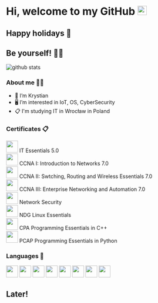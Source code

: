 # Hi, welcome to my GitHub <img src="https://media.giphy.com/media/hvRJCLFzcasrR4ia7z/giphy.gif" width="25px">
## Happy holidays 🧸
## Be yourself! 🏳️‍🌈<br>

![github stats](https://github-readme-stats.vercel.app/api?username=Krystianowskyy123&show_icons=true&theme=dracula&count_private=true&include_all_commits=true&hide=contribs,issues,stars)

### About me 🧑‍💻
- 👋 I’m Krystian
- 🖥️ I’m interested in IoT, OS, CyberSecurity
- 📋 I'm studying IT in Wrocław in Poland


<!--
### My Little Demons 😈

<table>
  <tr><td> <img height="32" src="https://cdn.jsdelivr.net/npm/simple-icons@v3/icons/acer.svg" /> Acer Nitro 5 [1 TB SSD, DDR4 8GB, nVidia GeForce MX150] </td></tr>
  <tr><td> <img height="32" background="white" src="https://cdn.jsdelivr.net/npm/simple-icons@v3/icons/samsung.svg" /> Samsung Galaxy A70 [128GB SSD, 6GB RAM] </td></tr>
  <tr><td> <img height="32" src="https://cdn.jsdelivr.net/npm/simple-icons@v3/icons/samsung.svg" /> Samsung Galaxy Tab S7 [128GB SSD, 6GB RAM] </td></tr>
 </table>
 -->

 

### Certificates 📋
<img height="32" width="32" src="https://cdn.jsdelivr.net/npm/simple-icons@v3/icons/cisco.svg" /> IT Essentials 5.0  
<img height="32" width="32" src="https://cdn.jsdelivr.net/npm/simple-icons@v3/icons/cisco.svg" /> CCNA I: Introduction to Networks 7.0  
<img height="32" width="32" src="https://cdn.jsdelivr.net/npm/simple-icons@v3/icons/cisco.svg" /> CCNA II: Swtching, Routing and Wireless Essentials 7.0  
<img height="32" width="32" src="https://cdn.jsdelivr.net/npm/simple-icons@v3/icons/cisco.svg" /> CCNA III: Enterprise Networking and Automation 7.0  
<img height="32" width="32" src="https://cdn.jsdelivr.net/npm/simple-icons@v3/icons/cisco.svg" /> Network Security  
<img height="32" width="32" src="https://cdn.jsdelivr.net/npm/simple-icons@v3/icons/linux.svg" /> NDG Linux Essentials  
<img height="32" width="32" src="https://cdn.jsdelivr.net/npm/simple-icons@v3/icons/cplusplus.svg" /> CPA Programming Essentials in C++  
<img height="32" width="32" src="https://cdn.jsdelivr.net/npm/simple-icons@v3/icons/python.svg" /> PCAP Programming Essentials in Python  




### Languages 💾 
<img height="32" width="32" src="https://cdn.jsdelivr.net/npm/simple-icons@v3/icons/html5.svg" /> <img height="32" width="32" src="https://cdn.jsdelivr.net/npm/simple-icons@v3/icons/css3.svg" /> <img height="32" width="32" src="https://cdn.jsdelivr.net/npm/simple-icons@v3/icons/javascript.svg" /> <img height="32" width="32" src="https://cdn.jsdelivr.net/npm/simple-icons@v3/icons/mysql.svg" /> <img height="32" width="32" src="https://cdn.jsdelivr.net/npm/simple-icons@v3/icons/php.svg" /> <img height="32" width="32" src="https://cdn.jsdelivr.net/npm/simple-icons@v3/icons/cplusplus.svg" /> <img height="32" width="32" src="https://cdn.jsdelivr.net/npm/simple-icons@v3/icons/python.svg" /> <img height="32" width="32" src="https://cdn.jsdelivr.net/npm/simple-icons@v3/icons/csharp.svg" /> 


## Later!
<!--  Call me by your name <3  -->


<!--
### Tools 🔧
> Soon







### OS 🪟🐧

<img height="32" width="32" src="https://cdn.jsdelivr.net/npm/simple-icons@v3/icons/windows.svg" />: 
<img height="32" width="32" src="https://cdn.jsdelivr.net/npm/simple-icons@v3/icons/windowsxp.svg" /> `XP`, `7`, `10`, `11`
<br />

<img height="32" width="32" src="https://cdn.jsdelivr.net/npm/simple-icons@v3/icons/linux.svg" />: 
<img height="32" width="32" src="https://cdn.jsdelivr.net/npm/simple-icons@v3/icons/ubuntu.svg" /> 
<img height="32" width="32" src="https://cdn.jsdelivr.net/npm/simple-icons@v3/icons/debian.svg" /> 
<img height="32" width="32" src="https://cdn.jsdelivr.net/npm/simple-icons@v3/icons/linuxmint.svg" /> 
<img height="32" width="32" src="https://cdn.jsdelivr.net/npm/simple-icons@v3/icons/zorin.svg" /> 
<br />

<img height="32" width="32" src="https://cdn.jsdelivr.net/npm/simple-icons@v3/icons/android.svg" />: 
<img height="32" src="https://cdn.jsdelivr.net/npm/simple-icons@v3/icons/samsung.svg" /> 
<br />
-->

